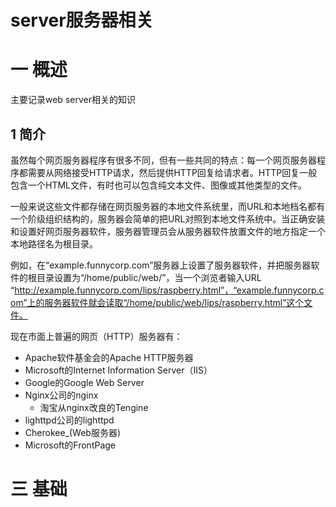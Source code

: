 # server服务器相关

# 一 概述
主要记录web server相关的知识

## 1 简介
虽然每个网页服务器程序有很多不同，但有一些共同的特点：每一个网页服务器程序都需要从网络接受HTTP请求，然后提供HTTP回复给请求者。HTTP回复一般包含一个HTML文件，有时也可以包含纯文本文件、图像或其他类型的文件。

一般来说这些文件都存储在网页服务器的本地文件系统里，而URL和本地档名都有一个阶级组织结构的，服务器会简单的把URL对照到本地文件系统中。当正确安装和设置好网页服务器软件，服务器管理员会从服务器软件放置文件的地方指定一个本地路径名为根目录。

例如，在“example.funnycorp.com”服务器上设置了服务器软件，并把服务器软件的根目录设置为“/home/public/web/”，当一个浏览者输入URL “http://example.funnycorp.com/lips/raspberry.html”，“example.funnycorp.com”上的服务器软件就会读取“/home/public/web/lips/raspberry.html”这个文件。

现在市面上普遍的网页（HTTP）服务器有：
- Apache软件基金会的Apache HTTP服务器
- Microsoft的Internet Information Server（IIS）
- Google的Google Web Server
- Nginx公司的nginx
    - 淘宝从nginx改良的Tengine
- lighttpd公司的lighttpd
- Cherokee_(Web服务器)
- Microsoft的FrontPage


# 三 基础
